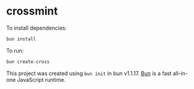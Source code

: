 # crossmint

To install dependencies:

```bash
bun install
```

To run:

```bash
bun create-cross
```

This project was created using `bun init` in bun v1.1.17. [Bun](https://bun.sh) is a fast all-in-one JavaScript runtime.
